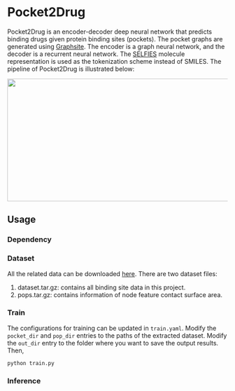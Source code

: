 # Pocket2Drug
Pocket2Drug is an encoder-decoder deep neural network that predicts binding drugs given protein binding sites (pockets). The pocket graphs are generated using [Graphsite](https://github.com/shiwentao00/Graphsite). The encoder is a graph neural network, and the decoder is a recurrent neural network. The [SELFIES](https://github.com/aspuru-guzik-group/selfies) molecule representation is used as the tokenization scheme instead of SMILES. The pipeline of Pocket2Drug is illustrated below:
<p align="center">
<img width="820" height="280" src="docs/pipeline.tif">
</p>

## Usage
### Dependency
### Dataset
All the related data can be downloaded [here](). There are two dataset files:
1. dataset.tar.gz: contains all binding site data in this project.
2. pops.tar.gz: contains information of node feature contact surface area.

### Train
The configurations for training can be updated in ```train.yaml```. Modify the ```pocket_dir``` and ```pop_dir``` entries to the paths of the extracted dataset. Modify the ```out_dir``` entry to the folder where you want to save the output results. Then,
```
python train.py
```

### Inference




